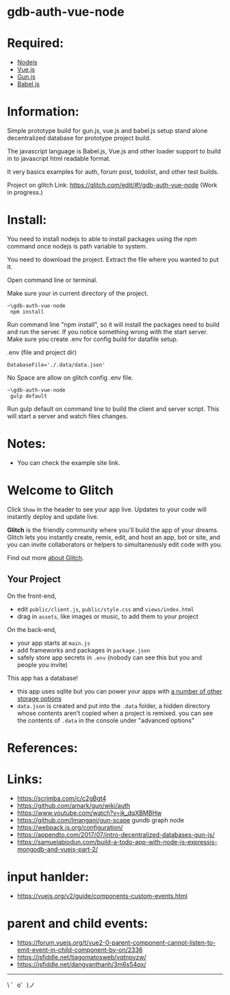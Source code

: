 # gdb-auth-vue-node

# Required:
 * [Nodejs](https://nodejs.org)
 * [Vue.js](https://vuejs.org/)
 * [Gun.js](https://gun.eco)
 * [Babel.js](https://babeljs.io/)

# Information:
 Simple prototype build for gun.js, vue.js and babel.js setup stand alone decentralized database for prototype project build.

 The javascript language is Babel.js, Vue.js and other loader support to build in to javascript html readable format.
 
 It very basics examples for auth, forum post, todolist, and other test builds.


Project on glitch Link: https://glitch.com/edit/#!/gdb-auth-vue-node (Work in progress.)


# Install:

 You need to install nodejs to able to install packages using the npm command once nodejs is path variable to system.

 You need to download the project. Extract the file where you wanted to put it.

 Open command line or terminal.

 Make sure your in current directory of the project.

```
~\gdb-auth-vue-node
 npm install
```
Run command line "npm install", so it will install the packages need to build and run the server. If you notice something wrong with the start server. Make sure you create .env for config build for datafile setup.

.env (file and project dir)
```
DatabaseFile='./.data/data.json'
```
No Space are allow on glitch config .env file.

```
~\gdb-auth-vue-node
 gulp default
```
Run gulp default on command line to build the client and server script. This will start a server and watch files changes.

# Notes:
 * You can check the example site link.

Welcome to Glitch 
=================

Click `Show` in the header to see your app live. Updates to your code will instantly deploy and update live.

**Glitch** is the friendly community where you'll build the app of your dreams. Glitch lets you instantly create, remix, edit, and host an app, bot or site, and you can invite collaborators or helpers to simultaneously edit code with you.

Find out more [about Glitch](https://glitch.com/about).

Your Project
------------

On the front-end,
- edit `public/client.js`, `public/style.css` and `views/index.html`
- drag in `assets`, like images or music, to add them to your project

On the back-end,
- your app starts at `main.js`
- add frameworks and packages in `package.json`
- safely store app secrets in `.env` (nobody can see this but you and people you invite)

This app has a database!
- this app uses sqlite but you can power your apps with [a number of other storage options](https://glitch.com/storage)
- `data.json` is created and put into the `.data` folder, a hidden directory whose contents aren’t copied when a project is remixed. you can see the contents of `.data` in the console under "advanced options"

# References:

# Links:
 * https://scrimba.com/c/c2gBgt4
 * https://github.com/amark/gun/wiki/auth
 * https://www.youtube.com/watch?v=ik_dqXBMBHw
 * https://github.com/lmangani/gun-scape gundb graph node
 * https://webpack.js.org/configuration/
 * https://appendto.com/2017/07/intro-decentralized-databases-gun-js/
 * https://samuelabiodun.com/build-a-todo-app-with-node-js-expressjs-mongodb-and-vuejs-part-2/

# input hanlder:
 * https://vuejs.org/v2/guide/components-custom-events.html

# parent and child events:
 * https://forum.vuejs.org/t/vue2-0-parent-component-cannot-listen-to-emit-event-in-child-component-by-on/2336
 * https://jsfiddle.net/tiagomatosweb/vqtnpyzw/ 
 * https://jsfiddle.net/dangvanthanh/3m6s54qx/

-------------------

\ ゜o゜)ノ
